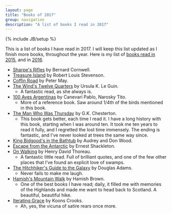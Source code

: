 ```yaml
---
layout: page
title: "Books of 2017"
group: navigation
description: "A list of books I read in 2017"
---
```

{% include JB/setup %}

This is a list of books I have read in 2017. I will keep this list updated as I finish more books, throughout the year. Here is my list of [books read in 2015](https://burntfen.com/2015-12-29/books-i-read-in-2015), and in [2016](2016.md).

* [Sharpe's Rifles](https://en.wikipedia.org/wiki/Sharpe%27s_Rifles_(novel)) by Bernard Cornwell.
* [Treasure Island](https://en.wikipedia.org/wiki/Treasure_Island) by Robert Louis Stevenson.
* [Coffin Road](https://www.goodreads.com/book/show/27798536-coffin-road) by Peter May.
* [The Wind's Twelve Quarters](https://en.wikipedia.org/wiki/The_Wind's_Twelve_Quarters) by Ursula K. Le Guin.
  - A fantastic read, as she always is.
* [100 Aves Argentinas](http://www.cuspide.com/9789502410142/100+Aves+Argentinas/) by Canevari Pablo, Narosky Tito.
  - More of a reference book. Saw around 1/4th of the birds mentioned in this book.
* [The Man Who Was Thursday](https://en.wikipedia.org/wiki/The_Man_Who_Was_Thursday) by G.K. Chesterton.
  - This book gets better, each time I read it. I have a long history with this book, starting when I was around ten. It took me ten years to read it fully, and I regretted the lost time immensely. The ending is fantastic, and I've never looked at trees the same way since.
* [King Bidgood's in the Bathtub](https://www.amazon.ca/King-Bidgoods-Bathtub-Audrey-Wood/dp/0152054359) by Audrey and Don Wood.
* [Escape from the Antarctic](https://www.amazon.ca/Antarctic-Penguin-Journeys-Shackleton-2007-09-25/dp/B01K14NOHK/ref=sr_1_fkmr0_1?s=books&ie=UTF8&qid=1488472398&sr=1-1-fkmr0&keywords=shackleton+escape+from+arctic) by Ernest Shackleton.
* [On Walking](https://en.wikipedia.org/wiki/Walking_(Thoreau)) by Henry David Thoreau.
  - A fantastic little read. Full of brilliant quotes, and one of the few other places that I've found an explicit love of swamps.
* [The Hitchhiker's Guide to the Galaxy](https://en.wikipedia.org/wiki/The_Hitchhiker%27s_Guide_to_the_Galaxy_(novel)) by Douglas Adams.
  - Never fails to make me laugh.
* [Hamish's Mountain Walk](https://www.goodreads.com/book/show/5554453-hamish-s-mountain-walk) by Hamish Brown.
  - One of the best books I have read; daily, it filled me with memories of the Highlands and made me want to head back to Scotland. A beautiful, beautiful hike.
* [Iterating Grace](https://www.wired.com/2015/12/iterating-grace-anonymous-satire/) by Koons Crooks.
  - Ah, yes, the vicuna of satire rears once more.
